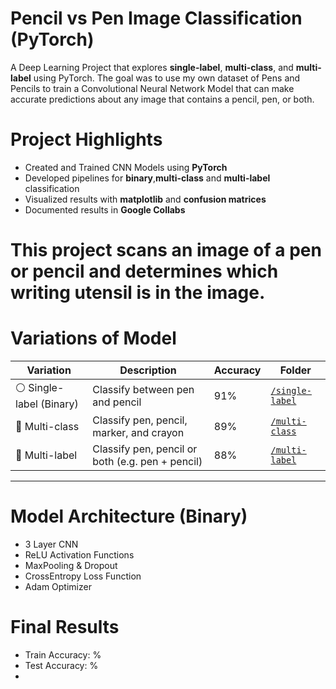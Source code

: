 # Pencil vs Pen Image Classification (PyTorch)

A Deep Learning Project that explores **single-label**, **multi-class**, and **multi-label** using PyTorch. The goal was to use my own dataset of Pens and Pencils to train a Convolutional Neural Network Model that can make accurate predictions about any image that contains a pencil, pen, or both. 

# Project Highlights
- Created and Trained CNN Models using **PyTorch**
- Developed pipelines for **binary**,**multi-class** and **multi-label** classification
- Visualized results with **matplotlib** and **confusion matrices**
- Documented results in **Google Collabs** 

# This project scans an image of a pen or pencil and determines which writing utensil is in the image. 

# Variations of Model

| Variation     | Description                             | Accuracy | Folder |
|---------------|-----------------------------------------|----------|--------|
| ⚪️ Single-label (Binary) | Classify between pen and pencil                 | 91%      | [`/single-label`](./single-label) |
| 🔵 Multi-class          | Classify pen, pencil, marker, and crayon  | 89%      | [`/multi-class`](./multi-class)  |
| 🔴 Multi-label          | Classify pen, pencil or both (e.g. pen + pencil) | 88%      | [`/multi-label`](./multi-label)  |

---

# Model Architecture (Binary)
- 3 Layer CNN
- ReLU Activation Functions
- MaxPooling & Dropout
- CrossEntropy Loss Function
- Adam Optimizer

# Final Results
- Train Accuracy: %
- Test Accuracy: %
- 
